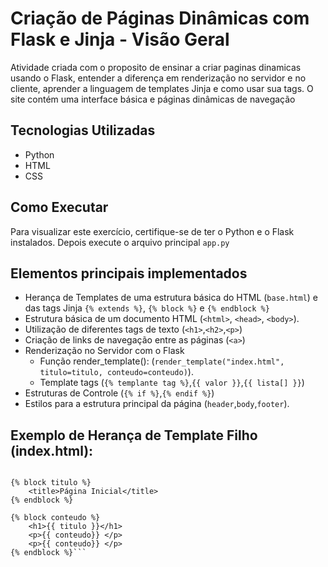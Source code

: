 # Criação de Páginas Dinâmicas com Flask e Jinja - Visão Geral

Atividade criada com o proposito de ensinar a criar paginas dinamicas usando o Flask, entender a diferença em renderização no servidor e no cliente, aprender a linguagem de templates Jinja e como usar sua tags.
O site contém uma interface básica e páginas dinâmicas de navegação

## Tecnologias Utilizadas
* Python
* HTML
* CSS

## Como Executar
Para visualizar este exercício, certifique-se de ter o Python e o Flask instalados.
Depois execute o arquivo principal `app.py`

## Elementos principais implementados
* Herança de Templates de uma estrutura básica do HTML (`base.html`) e das tags Jinja `{% extends %}`, `{% block %}` e `{% endblock %}`
* Estrutura básica de um documento HTML (`<html>`, `<head>`, `<body>`).
* Utilização de diferentes tags de texto (`<h1>`,`<h2>`,`<p>`)
* Criação de links de navegação entre as páginas (`<a>`)
* Renderização no Servidor com o Flask
    * Função render_template(): (`render_template("index.html", titulo=titulo, conteudo=conteudo)`).
    * Template tags (`{% templante tag %}`,`{{ valor }}`,`{{ lista[] }}`)
* Estruturas de Controle (`{% if %}`,`{% endif %}`)
* Estilos para a estrutura principal da página (`header`,`body`,`footer`).

## Exemplo de Herança de Template Filho (index.html):
```{% extends "base.html" %}

{% block titulo %}
    <title>Página Inicial</title>
{% endblock %}

{% block conteudo %}
    <h1>{{ titulo }}</h1>
    <p>{{ conteudo}} </p>
    <p>{{ conteudo}} </p>
{% endblock %}``` 


